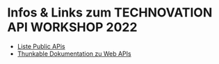 # Infos & Links zum TECHNOVATION API WORKSHOP 2022

- [Liste Public APis](https://github.com/toddmotto/public-apis#readme)
- [Thunkable Dokumentation zu Web APIs](https://docs.thunkable.com/web-api)
